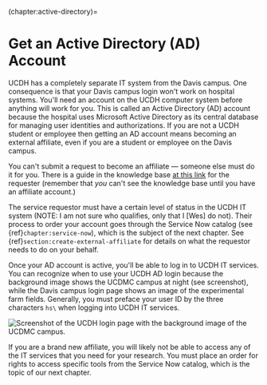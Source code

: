 (chapter:active-directory)=
# Get an Active Directory (AD) Account

UCDH has a completely separate IT system from the Davis campus. One consequence is that your Davis campus login won't work on hospital systems. You'll need an account on the UCDH computer system before anything will work for you. This is called an Active Directory (AD) account because the hospital uses Microsoft Active Directory as its central database for managing user identities and authorizations. If you are not a UCDH student or employee then getting an AD account means becoming an external affiliate, even if you are a student or employee on the Davis campus.

You can't submit a request to become an affiliate — someone else must do it for you. There is a guide in the knowledge base [at this link](https://ucdh.service-now.com/itss?id=kb_article_view&sys_kb_id=b233d4161bfd5d501c9e4223cd4bcba5) for the requester (remember that *you* can't see the knowledge base until you have an affiliate account.)

The service requestor must have a certain level of status in the UCDH IT system (NOTE: I am not sure who qualifies, only that I [Wes] do not). Their process to order your account goes through the Service Now catalog (see {ref}`chapter:service-now`), which is the subject of the next chapter. See {ref}`section:create-external-affiliate` for details on what the requestor needs to do on your behalf.

Once your AD account is active, you'll be able to log in to UCDH IT services. You can recognize when to use your UCDH AD login because the background image shows the UCDMC campus at night (see screenshot), while the Davis campus login page shows an image of the experimental farm fields. Generally, you must preface your user ID by the three characters `hs\` when logging into UCDH IT services.

![Screenshot of the UCDH login page with the background image of the UCDMC campus.](../img/ucdh-login.png)

If you are a brand new affiliate, you will likely not be able to access any of the IT services that you need for your research. You must place an order for rights to access specific tools from the Service Now catalog, which is the topic of our next chapter.

